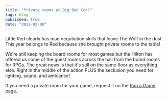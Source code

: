 ```yaml
---
title: "Private rooms at Big Bad Con!"
tags: blog
published: true
date: "2012-02-08"
---
```


Little Red clearly has mad negotiation skills that leave The Wolf in the dust. This year belongs to Red because she brought private rooms to the table!

We're still keeping the board rooms for most games but the Hilton has offered us some of the guest rooms across the hall from the board rooms for RPGs. The great news is that it's still on the same floor as everything else. Right in the middle of the action PLUS the seclusion you need for lighting, sound, and ambiance!

If you need a private room for your game, request it on the [Run a Game](http://www.bigbadcon.com/?page_id=400 "Run a Game") page.
